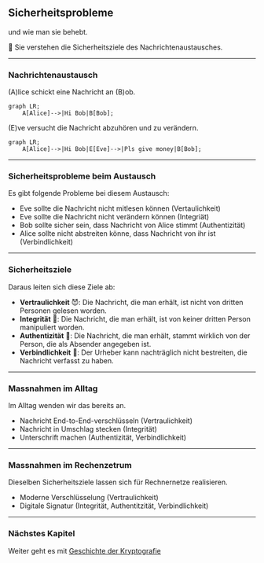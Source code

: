 ## Sicherheitsprobleme

und wie man sie behebt.

🎯 Sie verstehen die Sicherheitsziele des Nachrichtenaustausches.

---
### Nachrichtenaustausch

(A)lice schickt eine Nachricht an (B)ob.

```mermaid
graph LR;
    A[Alice]-->|Hi Bob|B[Bob];
```

(E)ve versucht die Nachricht abzuhören und zu verändern.

```mermaid
graph LR;
    A[Alice]-->|Hi Bob|E[Eve]-->|Pls give money|B[Bob];
```

---
### Sicherheitsprobleme beim Austausch

Es gibt folgende Probleme bei diesem Austausch:

* Eve sollte die Nachricht nicht mitlesen können (Vertaulichkeit)
* Eve sollte die Nachricht nicht verändern können (Integriät)
* Bob sollte sicher sein, dass Nachricht von Alice stimmt (Authentizität)
* Alice sollte nicht abstreiten könne, dass Nachricht von ihr ist (Verbindlichkeit)

---
### Sicherheitsziele

Daraus leiten sich diese Ziele ab:

* **Vertraulichkeit** 😈: Die Nachricht, die man erhält, ist nicht von dritten Personen gelesen worden.
* **Integrität** 💎: Die Nachricht, die man erhält, ist von keiner dritten Person manipuliert worden.
* **Authentizität** 🙋‍: Die Nachricht, die man erhält, stammt wirklich von der Person, die als Absender angegeben ist.
* **Verbindlichkeit** 📝: Der Urheber kann nachträglich nicht bestreiten, die Nachricht verfasst zu haben.

---
### Massnahmen im Alltag

Im Alltag wenden wir das bereits an.

* Nachricht End-to-End-verschlüsseln (Vertraulichkeit)
* Nachricht in Umschlag stecken (Integrität)
* Unterschrift machen (Authentizität, Verbindlichkeit)

---
### Massnahmen im Rechenzetrum

Dieselben Sicherheitsziele lassen sich für Rechnernetze realisieren.

* Moderne Verschlüsselung (Vertraulichkeit)
* Digitale Signatur (Integrität, Authentitzität, Verbindlichkeit)

---
### Nächstes Kapitel

Weiter geht es mit [Geschichte der Kryptografie](slides1.md)